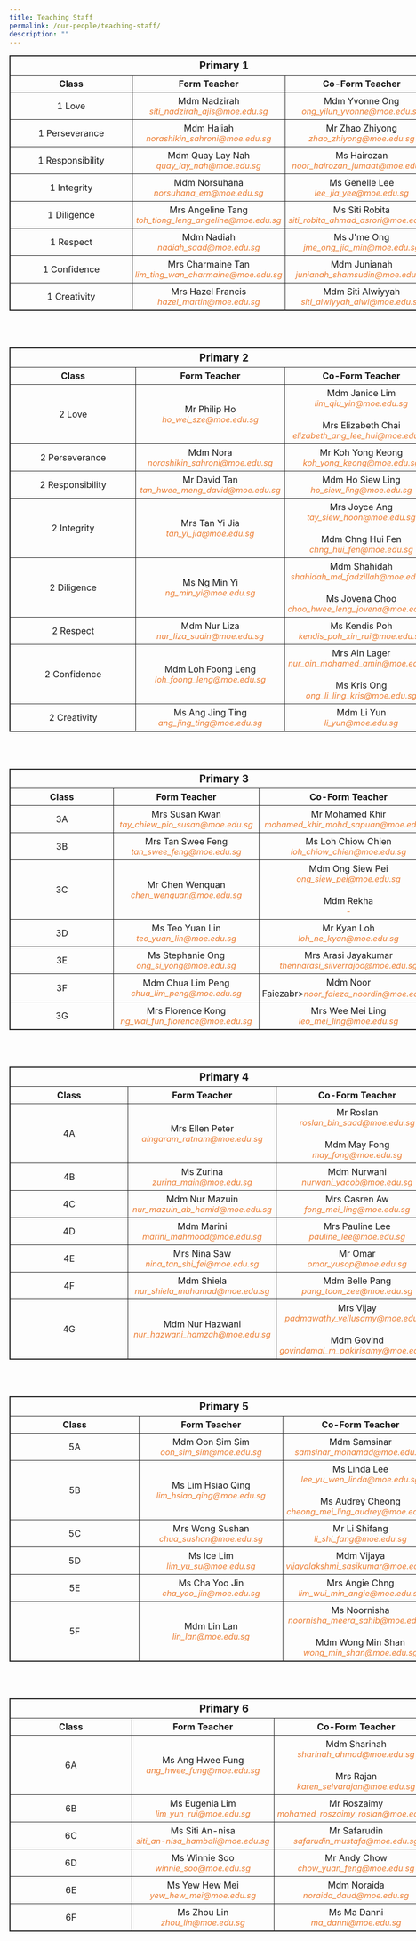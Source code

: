```yaml
---
title: Teaching Staff
permalink: /our-people/teaching-staff/
description: ""
---
```

<table style="border: 1px solid rgb(42, 42, 42); width: 773px;">
	
<tbody class="" style="margin: 0px; outline: 0px; padding: 0px;">
	
<tr>
<td width="623" colspan="3" style="padding: 5px; text-align: center; border: 1px solid rgb(42, 42, 42); vertical-align: middle;"><b style="font-size:14pt;">Primary 1</b></td>
</tr>
<tr>
<td width="257" style="padding: 5px; text-align: center; border: 1px solid rgb(42, 42, 42); vertical-align: middle;"><b>Class</b></td>
<td width="258" style="padding: 5px; text-align: center; border: 1px solid rgb(42, 42, 42); vertical-align: middle;"><b>Form Teacher</b></td>
<td width="258" style="padding: 5px; text-align: center; border: 1px solid rgb(42, 42, 42); vertical-align: middle;"><b>Co-Form Teacher</b></td>
</tr>
<tr>
<td width="257" style="padding: 5px; text-align: center; border: 1px solid rgb(42, 42, 42); vertical-align: middle;">1 Love</td>
<td width="258" style="padding: 5px; text-align: center; border: 1px solid rgb(42, 42, 42); vertical-align: middle;">Mdm Nadzirah<br><i style="font-size:11pt; color: rgb(237, 125, 49);">siti_nadzirah_ajis@moe.edu.sg</i></td>
<td width="258" style="padding: 5px; text-align: center; border: 1px solid rgb(42, 42, 42); vertical-align: middle;">Mdm Yvonne Ong<br><i style="font-size:11pt; color: rgb(237, 125, 49);">ong_yilun_yvonne@moe.edu.sg</i></td>
</tr>
<tr>
<td width="257" style="padding: 5px; text-align: center; border: 1px solid rgb(42, 42, 42); vertical-align: middle;">1 Perseverance</td>
<td width="258" style="padding: 5px; text-align: center; border: 1px solid rgb(42, 42, 42); vertical-align: middle;">Mdm Haliah<br><i style="font-size:11pt; color: rgb(237, 125, 49);">norashikin_sahroni@moe.edu.sg</i></td>
<td width="258" style="padding: 5px; text-align: center; border: 1px solid rgb(42, 42, 42); vertical-align: middle;">Mr Zhao Zhiyong<br><i style="font-size:11pt; color: rgb(237, 125, 49);">zhao_zhiyong@moe.edu.sg</i></td>
</tr>
<tr>
<td width="257" style="padding: 5px; text-align: center; border: 1px solid rgb(42, 42, 42); vertical-align: middle;">1 Responsibility</td>
<td width="258" style="padding: 5px; text-align: center; border: 1px solid rgb(42, 42, 42); vertical-align: middle;">Mdm Quay Lay Nah<br><i style="font-size:11pt; color: rgb(237, 125, 49);">quay_lay_nah@moe.edu.sg</i></td>
<td width="258" style="padding: 5px; text-align: center; border: 1px solid rgb(42, 42, 42); vertical-align: middle;">Ms Hairozan<br><i style="font-size:11pt; color: rgb(237, 125, 49);"><i style="font-size:11pt; color: rgb(237, 125, 49);">noor_hairozan_jumaat@moe.edu.sg</i></td>
</tr>
<tr>
<td width="257" style="padding: 5px; text-align: center; border: 1px solid rgb(42, 42, 42); vertical-align: middle;">1 Integrity</td>
<td width="258" style="padding: 5px; text-align: center; border: 1px solid rgb(42, 42, 42); vertical-align: middle;">Mdm Norsuhana<br><i style="font-size:11pt; color: rgb(237, 125, 49);">norsuhana_em@moe.edu.sg</i></td>
<td width="258" style="padding: 5px; text-align: center; border: 1px solid rgb(42, 42, 42); vertical-align: middle;">Ms Genelle Lee<br><i style="font-size:11pt; color: rgb(237, 125, 49);">lee_jia_yee@moe.edu.sg</i></td>
</tr>
<tr>
<td width="257" style="padding: 5px; text-align: center; border: 1px solid rgb(42, 42, 42); vertical-align: middle;">1 Diligence</td>
<td width="258" style="padding: 5px; text-align: center; border: 1px solid rgb(42, 42, 42); vertical-align: middle;">Mrs Angeline Tang<br><i style="font-size:11pt; color: rgb(237, 125, 49);">toh_tiong_leng_angeline@moe.edu.sg</i></td>
<td width="258" style="padding: 5px; text-align: center; border: 1px solid rgb(42, 42, 42); vertical-align: middle;">Ms Siti Robita<br><i style="font-size:11pt; color: rgb(237, 125, 49);">siti_robita_ahmad_asrori@moe.edu.sg</i></td>
</tr>
<tr>
<td width="257" style="padding: 5px; text-align: center; border: 1px solid rgb(42, 42, 42); vertical-align: middle;">1 Respect</td>
<td width="258" style="padding: 5px; text-align: center; border: 1px solid rgb(42, 42, 42); vertical-align: middle;">Mdm Nadiah<br><i style="font-size:11pt; color: rgb(237, 125, 49);">nadiah_saad@moe.edu.sg</i></td>
<td width="258" style="padding: 5px; text-align: center; border: 1px solid rgb(42, 42, 42); vertical-align: middle;">Ms J'me Ong<br><i style="font-size:11pt; color: rgb(237, 125, 49);">jme_ong_jia_min@moe.edu.sg</i></td>
</tr>
<tr>
<td width="257" style="padding: 5px; text-align: center; border: 1px solid rgb(42, 42, 42); vertical-align: middle;">1 Confidence</td>
<td width="258" style="padding: 5px; text-align: center; border: 1px solid rgb(42, 42, 42); vertical-align: middle;">Mrs Charmaine Tan<br><i style="font-size:11pt; color: rgb(237, 125, 49);">lim_ting_wan_charmaine@moe.edu.sg</i></td>
<td width="258" style="padding: 5px; text-align: center; border: 1px solid rgb(42, 42, 42); vertical-align: middle;">Mdm Junianah<br><i style="font-size:11pt; color: rgb(237, 125, 49);">junianah_shamsudin@moe.edu.sg</i></td>
</tr>
<tr>
<td width="257" style="padding: 5px; text-align: center; border: 1px solid rgb(42, 42, 42); vertical-align: middle;">1 Creativity</td>
<td width="258" style="padding: 5px; text-align: center; border: 1px solid rgb(42, 42, 42); vertical-align: middle;">Mrs Hazel Francis<br><i style="font-size:11pt; color: rgb(237, 125, 49);">hazel_martin@moe.edu.sg</i></td>
<td width="258" style="padding: 5px; text-align: center; border: 1px solid rgb(42, 42, 42); vertical-align: middle;">Mdm Siti Alwiyyah<br><i style="font-size:11pt; color: rgb(237, 125, 49);">siti_alwiyyah_alwi@moe.edu.sg</i></td>
</tr>
</tbody>
</table>
<br><br>
<table style="border: 1px solid rgb(42, 42, 42); width: 773px;">
	
<tbody class="" style="margin: 0px; outline: 0px; padding: 0px;">
	
<tr>
<td width="623" colspan="3" style="padding: 5px; text-align: center; border: 1px solid rgb(42, 42, 42); vertical-align: middle;"><b style="font-size:14pt;">Primary 2</b></td>
</tr>
<tr>
<td width="257" style="padding: 5px; text-align: center; border: 1px solid rgb(42, 42, 42); vertical-align: middle;"><b>Class</b></td>
<td width="258" style="padding: 5px; text-align: center; border: 1px solid rgb(42, 42, 42); vertical-align: middle;"><b>Form Teacher</b></td>
<td width="258" style="padding: 5px; text-align: center; border: 1px solid rgb(42, 42, 42); vertical-align: middle;"><b>Co-Form Teacher</b></td>
</tr>
<tr>
<td width="257" style="padding: 5px; text-align: center; border: 1px solid rgb(42, 42, 42); vertical-align: middle;">2 Love</td>
<td width="258" style="padding: 5px; text-align: center; border: 1px solid rgb(42, 42, 42); vertical-align: middle;">Mr Philip Ho<br><i style="font-size:11pt; color: rgb(237, 125, 49);">ho_wei_sze@moe.edu.sg</i></td>
<td width="258" style="padding: 5px; text-align: center; border: 1px solid rgb(42, 42, 42); vertical-align: middle;">Mdm Janice Lim<br><i style="font-size:11pt; color: rgb(237, 125, 49);">lim_qiu_yin@moe.edu.sg</i><br><br>Mrs Elizabeth Chai<br><i style="font-size:11pt; color: rgb(237, 125, 49);">elizabeth_ang_lee_hui@moe.edu.sg</i></td>
</tr>
<tr>
<td width="257" style="padding: 5px; text-align: center; border: 1px solid rgb(42, 42, 42); vertical-align: middle;">2 Perseverance</td>
<td width="258" style="padding: 5px; text-align: center; border: 1px solid rgb(42, 42, 42); vertical-align: middle;">Mdm Nora<br><i style="font-size:11pt; color: rgb(237, 125, 49);">norashikin_sahroni@moe.edu.sg</i></td>
<td width="258" style="padding: 5px; text-align: center; border: 1px solid rgb(42, 42, 42); vertical-align: middle;">Mr Koh Yong Keong<br><i style="font-size:11pt; color: rgb(237, 125, 49);">koh_yong_keong@moe.edu.sg</i></td>
</tr>
<tr>
<td width="257" style="padding: 5px; text-align: center; border: 1px solid rgb(42, 42, 42); vertical-align: middle;">2 Responsibility</td>
<td width="258" style="padding: 5px; text-align: center; border: 1px solid rgb(42, 42, 42); vertical-align: middle;">Mr David Tan<br><i style="font-size:11pt; color: rgb(237, 125, 49);">tan_hwee_meng_david@moe.edu.sg</i></td>
<td width="258" style="padding: 5px; text-align: center; border: 1px solid rgb(42, 42, 42); vertical-align: middle;">Mdm Ho Siew Ling<br><i style="font-size:11pt; color: rgb(237, 125, 49);"><i style="font-size:11pt; color: rgb(237, 125, 49);">ho_siew_ling@moe.edu.sg</i></td>
</tr>
<tr>
<td width="257" style="padding: 5px; text-align: center; border: 1px solid rgb(42, 42, 42); vertical-align: middle;">2 Integrity</td>
<td width="258" style="padding: 5px; text-align: center; border: 1px solid rgb(42, 42, 42); vertical-align: middle;">Mrs Tan Yi Jia<br><i style="font-size:11pt; color: rgb(237, 125, 49);">tan_yi_jia@moe.edu.sg</i></td>
<td width="258" style="padding: 5px; text-align: center; border: 1px solid rgb(42, 42, 42); vertical-align: middle;">Mrs Joyce Ang<br><i style="font-size:11pt; color: rgb(237, 125, 49);">tay_siew_hoon@moe.edu.sg</i><br><br>Mdm Chng Hui Fen<br><i style="font-size:11pt; color: rgb(237, 125, 49);">chng_hui_fen@moe.edu.sg</i></td>
</tr>
<tr>
<td width="257" style="padding: 5px; text-align: center; border: 1px solid rgb(42, 42, 42); vertical-align: middle;">2 Diligence</td>
<td width="258" style="padding: 5px; text-align: center; border: 1px solid rgb(42, 42, 42); vertical-align: middle;">Ms Ng Min Yi<br><i style="font-size:11pt; color: rgb(237, 125, 49);">ng_min_yi@moe.edu.sg</i></td>
<td width="258" style="padding: 5px; text-align: center; border: 1px solid rgb(42, 42, 42); vertical-align: middle;">Mdm Shahidah<br><i style="font-size:11pt; color: rgb(237, 125, 49);">shahidah_md_fadzillah@moe.edu.sg</i><br><br>Ms Jovena Choo<br><i style="font-size:11pt; color: rgb(237, 125, 49);">choo_hwee_leng_jovena@moe.edu.sg</i></td>
</tr>
<tr>
<td width="257" style="padding: 5px; text-align: center; border: 1px solid rgb(42, 42, 42); vertical-align: middle;">2 Respect</td>
<td width="258" style="padding: 5px; text-align: center; border: 1px solid rgb(42, 42, 42); vertical-align: middle;">Mdm Nur Liza<br><i style="font-size:11pt; color: rgb(237, 125, 49);">nur_liza_sudin@moe.edu.sg</i></td>
<td width="258" style="padding: 5px; text-align: center; border: 1px solid rgb(42, 42, 42); vertical-align: middle;">Ms Kendis Poh<br><i style="font-size:11pt; color: rgb(237, 125, 49);">kendis_poh_xin_rui@moe.edu.sg</i></td>
</tr>
<tr>
<td width="257" style="padding: 5px; text-align: center; border: 1px solid rgb(42, 42, 42); vertical-align: middle;">2 Confidence</td>
<td width="258" style="padding: 5px; text-align: center; border: 1px solid rgb(42, 42, 42); vertical-align: middle;">Mdm Loh Foong Leng<br><i style="font-size:11pt; color: rgb(237, 125, 49);">loh_foong_leng@moe.edu.sg</i></td>
<td width="258" style="padding: 5px; text-align: center; border: 1px solid rgb(42, 42, 42); vertical-align: middle;">Mrs Ain Lager<br><i style="font-size:11pt; color: rgb(237, 125, 49);">nur_ain_mohamed_amin@moe.edu.sg</i><br><br>Ms Kris Ong<br><i style="font-size:11pt; color: rgb(237, 125, 49);">ong_li_ling_kris@moe.edu.sg</i></td>
</tr>
<tr>
<td width="257" style="padding: 5px; text-align: center; border: 1px solid rgb(42, 42, 42); vertical-align: middle;">2 Creativity</td>
<td width="258" style="padding: 5px; text-align: center; border: 1px solid rgb(42, 42, 42); vertical-align: middle;">Ms Ang Jing Ting<br><i style="font-size:11pt; color: rgb(237, 125, 49);">ang_jing_ting@moe.edu.sg</i></td>
<td width="258" style="padding: 5px; text-align: center; border: 1px solid rgb(42, 42, 42); vertical-align: middle;">Mdm Li Yun<br><i style="font-size:11pt; color: rgb(237, 125, 49);">li_yun@moe.edu.sg</i></td>
</tr>
</tbody>
</table>
<br><br>
<table style="border: 1px solid rgb(42, 42, 42); width: 773px;">
	
<tbody class="" style="margin: 0px; outline: 0px; padding: 0px;">
	
<tr>
<td width="623" colspan="3" style="padding: 5px; text-align: center; border: 1px solid rgb(42, 42, 42); vertical-align: middle;"><b style="font-size:14pt;">Primary 3</b></td>
</tr>
<tr>
<td width="257" style="padding: 5px; text-align: center; border: 1px solid rgb(42, 42, 42); vertical-align: middle;"><b>Class</b></td>
<td width="258" style="padding: 5px; text-align: center; border: 1px solid rgb(42, 42, 42); vertical-align: middle;"><b>Form Teacher</b></td>
<td width="258" style="padding: 5px; text-align: center; border: 1px solid rgb(42, 42, 42); vertical-align: middle;"><b>Co-Form Teacher</b></td>
</tr>
<tr>
<td width="257" style="padding: 5px; text-align: center; border: 1px solid rgb(42, 42, 42); vertical-align: middle;">3A</td>
<td width="258" style="padding: 5px; text-align: center; border: 1px solid rgb(42, 42, 42); vertical-align: middle;">Mrs Susan Kwan<br><i style="font-size:11pt; color: rgb(237, 125, 49);">tay_chiew_pio_susan@moe.edu.sg</i></td>
<td width="258" style="padding: 5px; text-align: center; border: 1px solid rgb(42, 42, 42); vertical-align: middle;">Mr Mohamed Khir<br><i style="font-size:11pt; color: rgb(237, 125, 49);">mohamed_khir_mohd_sapuan@moe.edu.sg</i></td>
</tr>
<tr>
<td width="257" style="padding: 5px; text-align: center; border: 1px solid rgb(42, 42, 42); vertical-align: middle;">3B</td>
<td width="258" style="padding: 5px; text-align: center; border: 1px solid rgb(42, 42, 42); vertical-align: middle;">Mrs Tan Swee Feng<br><i style="font-size:11pt; color: rgb(237, 125, 49);">tan_swee_feng@moe.edu.sg</i></td>
<td width="258" style="padding: 5px; text-align: center; border: 1px solid rgb(42, 42, 42); vertical-align: middle;">Ms Loh Chiow Chien<br><i style="font-size:11pt; color: rgb(237, 125, 49);">loh_chiow_chien@moe.edu.sg</i></td>
</tr>
<tr>
<td width="257" style="padding: 5px; text-align: center; border: 1px solid rgb(42, 42, 42); vertical-align: middle;">3C</td>
<td width="258" style="padding: 5px; text-align: center; border: 1px solid rgb(42, 42, 42); vertical-align: middle;">Mr Chen Wenquan<br><i style="font-size:11pt; color: rgb(237, 125, 49);">chen_wenquan@moe.edu.sg</i></td>
<td width="258" style="padding: 5px; text-align: center; border: 1px solid rgb(42, 42, 42); vertical-align: middle;">Mdm Ong Siew Pei<br><i style="font-size:11pt; color: rgb(237, 125, 49);">ong_siew_pei@moe.edu.sg</i><br><br>Mdm Rekha<br><i style="font-size:11pt; color: rgb(237, 125, 49);">-</i></td>
</tr>
<tr>
<td width="257" style="padding: 5px; text-align: center; border: 1px solid rgb(42, 42, 42); vertical-align: middle;">3D</td>
<td width="258" style="padding: 5px; text-align: center; border: 1px solid rgb(42, 42, 42); vertical-align: middle;">Ms Teo Yuan Lin<br><i style="font-size:11pt; color: rgb(237, 125, 49);">teo_yuan_lin@moe.edu.sg</i></td>
<td width="258" style="padding: 5px; text-align: center; border: 1px solid rgb(42, 42, 42); vertical-align: middle;">Mr Kyan Loh<br><i style="font-size:11pt; color: rgb(237, 125, 49);">loh_ne_kyan@moe.edu.sg</i></td>
</tr>
<tr>
<td width="257" style="padding: 5px; text-align: center; border: 1px solid rgb(42, 42, 42); vertical-align: middle;">3E</td>
<td width="258" style="padding: 5px; text-align: center; border: 1px solid rgb(42, 42, 42); vertical-align: middle;">Ms Stephanie Ong<br><i style="font-size:11pt; color: rgb(237, 125, 49);">ong_si_yong@moe.edu.sg</i></td>
<td width="258" style="padding: 5px; text-align: center; border: 1px solid rgb(42, 42, 42); vertical-align: middle;">Mrs Arasi Jayakumar<br><i style="font-size:11pt; color: rgb(237, 125, 49);">thennarasi_silverrajoo@moe.edu.sg</i></td>
</tr>
<tr>
<td width="257" style="padding: 5px; text-align: center; border: 1px solid rgb(42, 42, 42); vertical-align: middle;">3F</td>
<td width="258" style="padding: 5px; text-align: center; border: 1px solid rgb(42, 42, 42); vertical-align: middle;">Mdm Chua Lim Peng<br><i style="font-size:11pt; color: rgb(237, 125, 49);">chua_lim_peng@moe.edu.sg</i></td>
<td width="258" style="padding: 5px; text-align: center; border: 1px solid rgb(42, 42, 42); vertical-align: middle;">Mdm Noor Faiezabr><i style="font-size:11pt; color: rgb(237, 125, 49);">noor_faieza_noordin@moe.edu.sg</i></td>
</tr>
<tr>
<td width="257" style="padding: 5px; text-align: center; border: 1px solid rgb(42, 42, 42); vertical-align: middle;">3G</td>
<td width="258" style="padding: 5px; text-align: center; border: 1px solid rgb(42, 42, 42); vertical-align: middle;">Mrs Florence Kong<br><i style="font-size:11pt; color: rgb(237, 125, 49);">ng_wai_fun_florence@moe.edu.sg</i></td>
<td width="258" style="padding: 5px; text-align: center; border: 1px solid rgb(42, 42, 42); vertical-align: middle;">Mrs Wee Mei Ling<br><i style="font-size:11pt; color: rgb(237, 125, 49);">leo_mei_ling@moe.edu.sg</i></td>
</tr>
</tbody>
</table>
<br><br>
<table style="border: 1px solid rgb(42, 42, 42); width: 773px;">
	
<tbody class="" style="margin: 0px; outline: 0px; padding: 0px;">
	
<tr>
<td width="623" colspan="3" style="padding: 5px; text-align: center; border: 1px solid rgb(42, 42, 42); vertical-align: middle;"><b style="font-size:14pt;">Primary 4</b></td>
</tr>
<tr>
<td width="257" style="padding: 5px; text-align: center; border: 1px solid rgb(42, 42, 42); vertical-align: middle;"><b>Class</b></td>
<td width="258" style="padding: 5px; text-align: center; border: 1px solid rgb(42, 42, 42); vertical-align: middle;"><b>Form Teacher</b></td>
<td width="258" style="padding: 5px; text-align: center; border: 1px solid rgb(42, 42, 42); vertical-align: middle;"><b>Co-Form Teacher</b></td>
</tr>
<tr>
<td width="257" style="padding: 5px; text-align: center; border: 1px solid rgb(42, 42, 42); vertical-align: middle;">4A</td>
<td width="258" style="padding: 5px; text-align: center; border: 1px solid rgb(42, 42, 42); vertical-align: middle;">Mrs Ellen Peter<br><i style="font-size:11pt; color: rgb(237, 125, 49);">alngaram_ratnam@moe.edu.sg</i></td>
<td width="258" style="padding: 5px; text-align: center; border: 1px solid rgb(42, 42, 42); vertical-align: middle;">Mr Roslan<br><i style="font-size:11pt; color: rgb(237, 125, 49);">roslan_bin_saad@moe.edu.sg</i><br><br>Mdm May Fong<br><i style="font-size:11pt; color: rgb(237, 125, 49);">may_fong@moe.edu.sg</i></td>
</tr>
<tr>
<td width="257" style="padding: 5px; text-align: center; border: 1px solid rgb(42, 42, 42); vertical-align: middle;">4B</td>
<td width="258" style="padding: 5px; text-align: center; border: 1px solid rgb(42, 42, 42); vertical-align: middle;">Ms Zurina<br><i style="font-size:11pt; color: rgb(237, 125, 49);">zurina_main@moe.edu.sg</i></td>
<td width="258" style="padding: 5px; text-align: center; border: 1px solid rgb(42, 42, 42); vertical-align: middle;">Mdm Nurwani<br><i style="font-size:11pt; color: rgb(237, 125, 49);">nurwani_yacob@moe.edu.sg</i></td>
</tr>
<tr>
<td width="257" style="padding: 5px; text-align: center; border: 1px solid rgb(42, 42, 42); vertical-align: middle;">4C</td>
<td width="258" style="padding: 5px; text-align: center; border: 1px solid rgb(42, 42, 42); vertical-align: middle;">Mdm Nur Mazuin<br><i style="font-size:11pt; color: rgb(237, 125, 49);">nur_mazuin_ab_hamid@moe.edu.sg</i></td>
<td width="258" style="padding: 5px; text-align: center; border: 1px solid rgb(42, 42, 42); vertical-align: middle;">Mrs Casren Aw<br><i style="font-size:11pt; color: rgb(237, 125, 49);"><i style="font-size:11pt; color: rgb(237, 125, 49);">fong_mei_ling@moe.edu.sg</i></td>
</tr>
<tr>
<td width="257" style="padding: 5px; text-align: center; border: 1px solid rgb(42, 42, 42); vertical-align: middle;">4D</td>
<td width="258" style="padding: 5px; text-align: center; border: 1px solid rgb(42, 42, 42); vertical-align: middle;">Mdm Marini<br><i style="font-size:11pt; color: rgb(237, 125, 49);">marini_mahmood@moe.edu.sg</i></td>
<td width="258" style="padding: 5px; text-align: center; border: 1px solid rgb(42, 42, 42); vertical-align: middle;">Mrs Pauline Lee<br><i style="font-size:11pt; color: rgb(237, 125, 49);">pauline_lee@moe.edu.sg</i></td>
</tr>
<tr>
<td width="257" style="padding: 5px; text-align: center; border: 1px solid rgb(42, 42, 42); vertical-align: middle;">4E</td>
<td width="258" style="padding: 5px; text-align: center; border: 1px solid rgb(42, 42, 42); vertical-align: middle;">	Mrs Nina Saw<br><i style="font-size:11pt; color: rgb(237, 125, 49);">nina_tan_shi_fei@moe.edu.sg</i></td>
<td width="258" style="padding: 5px; text-align: center; border: 1px solid rgb(42, 42, 42); vertical-align: middle;">Mr Omar<br><i style="font-size:11pt; color: rgb(237, 125, 49);">omar_yusop@moe.edu.sg</i></td>
</tr>
<tr>
<td width="257" style="padding: 5px; text-align: center; border: 1px solid rgb(42, 42, 42); vertical-align: middle;">4F</td>
<td width="258" style="padding: 5px; text-align: center; border: 1px solid rgb(42, 42, 42); vertical-align: middle;">Mdm Shiela<br><i style="font-size:11pt; color: rgb(237, 125, 49);">nur_shiela_muhamad@moe.edu.sg</i></td>
<td width="258" style="padding: 5px; text-align: center; border: 1px solid rgb(42, 42, 42); vertical-align: middle;">Mdm Belle Pang<br><i style="font-size:11pt; color: rgb(237, 125, 49);">pang_toon_zee@moe.edu.sg</i></td>
</tr>
<tr>
<td width="257" style="padding: 5px; text-align: center; border: 1px solid rgb(42, 42, 42); vertical-align: middle;">4G</td>
<td width="258" style="padding: 5px; text-align: center; border: 1px solid rgb(42, 42, 42); vertical-align: middle;">Mdm Nur Hazwani<br><i style="font-size:11pt; color: rgb(237, 125, 49);">nur_hazwani_hamzah@moe.edu.sg</i></td>
<td width="258" style="padding: 5px; text-align: center; border: 1px solid rgb(42, 42, 42); vertical-align: middle;">Mrs Vijay<br><i style="font-size:11pt; color: rgb(237, 125, 49);">padmawathy_vellusamy@moe.edu.sg</i><br><br>Mdm Govind<br><i style="font-size:11pt; color: rgb(237, 125, 49);">govindamal_m_pakirisamy@moe.edu.sg</i></td>
</tr>
</tbody>
</table>
<br><br>
<table style="border: 1px solid rgb(42, 42, 42); width: 773px;">
	
<tbody class="" style="margin: 0px; outline: 0px; padding: 0px;">
	
<tr>
<td width="623" colspan="3" style="padding: 5px; text-align: center; border: 1px solid rgb(42, 42, 42); vertical-align: middle;"><b style="font-size:14pt;">Primary 5</b></td>
</tr>
<tr>
<td width="257" style="padding: 5px; text-align: center; border: 1px solid rgb(42, 42, 42); vertical-align: middle;"><b>Class</b></td>
<td width="258" style="padding: 5px; text-align: center; border: 1px solid rgb(42, 42, 42); vertical-align: middle;"><b>Form Teacher</b></td>
<td width="258" style="padding: 5px; text-align: center; border: 1px solid rgb(42, 42, 42); vertical-align: middle;"><b>Co-Form Teacher</b></td>
</tr>
<tr>
<td width="257" style="padding: 5px; text-align: center; border: 1px solid rgb(42, 42, 42); vertical-align: middle;">5A</td>
<td width="258" style="padding: 5px; text-align: center; border: 1px solid rgb(42, 42, 42); vertical-align: middle;">Mdm Oon Sim Sim<br><i style="font-size:11pt; color: rgb(237, 125, 49);">oon_sim_sim@moe.edu.sg</i></td>
<td width="258" style="padding: 5px; text-align: center; border: 1px solid rgb(42, 42, 42); vertical-align: middle;">Mdm Samsinar<br><i style="font-size:11pt; color: rgb(237, 125, 49);">samsinar_mohamad@moe.edu.sg</i></td>
</tr>
<tr>
<td width="257" style="padding: 5px; text-align: center; border: 1px solid rgb(42, 42, 42); vertical-align: middle;">5B</td>
<td width="258" style="padding: 5px; text-align: center; border: 1px solid rgb(42, 42, 42); vertical-align: middle;">Ms Lim Hsiao Qing<br><i style="font-size:11pt; color: rgb(237, 125, 49);">lim_hsiao_qing@moe.edu.sg</i></td>
<td width="258" style="padding: 5px; text-align: center; border: 1px solid rgb(42, 42, 42); vertical-align: middle;">Ms Linda Lee<br><i style="font-size:11pt; color: rgb(237, 125, 49);">lee_yu_wen_linda@moe.edu.sg</i><br><br>Ms Audrey Cheong<br><i style="font-size:11pt; color: rgb(237, 125, 49);">cheong_mei_ling_audrey@moe.edu.sg </i></td>
</tr>
<tr>
<td width="257" style="padding: 5px; text-align: center; border: 1px solid rgb(42, 42, 42); vertical-align: middle;">5C</td>
<td width="258" style="padding: 5px; text-align: center; border: 1px solid rgb(42, 42, 42); vertical-align: middle;">Mrs Wong Sushan<br><i style="font-size:11pt; color: rgb(237, 125, 49);">chua_sushan@moe.edu.sg</i></td>
<td width="258" style="padding: 5px; text-align: center; border: 1px solid rgb(42, 42, 42); vertical-align: middle;">Mr Li Shifang<br><i style="font-size:11pt; color: rgb(237, 125, 49);"><i style="font-size:11pt; color: rgb(237, 125, 49);">li_shi_fang@moe.edu.sg</i></td>
</tr>
<tr>
<td width="257" style="padding: 5px; text-align: center; border: 1px solid rgb(42, 42, 42); vertical-align: middle;">5D</td>
<td width="258" style="padding: 5px; text-align: center; border: 1px solid rgb(42, 42, 42); vertical-align: middle;">Ms Ice Lim<br><i style="font-size:11pt; color: rgb(237, 125, 49);">lim_yu_su@moe.edu.sg</i></td>
<td width="258" style="padding: 5px; text-align: center; border: 1px solid rgb(42, 42, 42); vertical-align: middle;">Mdm Vijaya<br><i style="font-size:11pt; color: rgb(237, 125, 49);">vijayalakshmi_sasikumar@moe.edu.sg</i></td>
</tr>
<tr>
<td width="257" style="padding: 5px; text-align: center; border: 1px solid rgb(42, 42, 42); vertical-align: middle;">5E</td>
<td width="258" style="padding: 5px; text-align: center; border: 1px solid rgb(42, 42, 42); vertical-align: middle;">Ms Cha Yoo Jin<br><i style="font-size:11pt; color: rgb(237, 125, 49);">cha_yoo_jin@moe.edu.sg</i></td>
<td width="258" style="padding: 5px; text-align: center; border: 1px solid rgb(42, 42, 42); vertical-align: middle;">Mrs Angie Chng<br><i style="font-size:11pt; color: rgb(237, 125, 49);">lim_wui_min_angie@moe.edu.sg</i></td>
</tr>
<tr>
<td width="257" style="padding: 5px; text-align: center; border: 1px solid rgb(42, 42, 42); vertical-align: middle;">5F</td>
<td width="258" style="padding: 5px; text-align: center; border: 1px solid rgb(42, 42, 42); vertical-align: middle;">Mdm Lin Lan<br><i style="font-size:11pt; color: rgb(237, 125, 49);">lin_lan@moe.edu.sg</i></td>
<td width="258" style="padding: 5px; text-align: center; border: 1px solid rgb(42, 42, 42); vertical-align: middle;">Ms Noornisha<br><i style="font-size:11pt; color: rgb(237, 125, 49);">noornisha_meera_sahib@moe.edu.sg</i><br><br>Mdm Wong Min Shan<br><i style="font-size:11pt; color: rgb(237, 125, 49);">wong_min_shan@moe.edu.sg</i></td>
</tr>
</tbody>
</table>
<br><br>
<table style="border: 1px solid rgb(42, 42, 42); width: 773px;">
	
<tbody class="" style="margin: 0px; outline: 0px; padding: 0px;">
	
<tr>
<td width="623" colspan="3" style="padding: 5px; text-align: center; border: 1px solid rgb(42, 42, 42); vertical-align: middle;"><b style="font-size:14pt;">Primary 6</b></td>
</tr>
<tr>
<td width="257" style="padding: 5px; text-align: center; border: 1px solid rgb(42, 42, 42); vertical-align: middle;"><b>Class</b></td>
<td width="258" style="padding: 5px; text-align: center; border: 1px solid rgb(42, 42, 42); vertical-align: middle;"><b>Form Teacher</b></td>
<td width="258" style="padding: 5px; text-align: center; border: 1px solid rgb(42, 42, 42); vertical-align: middle;"><b>Co-Form Teacher</b></td>
</tr>
<tr>
<td width="257" style="padding: 5px; text-align: center; border: 1px solid rgb(42, 42, 42); vertical-align: middle;">6A</td>
<td width="258" style="padding: 5px; text-align: center; border: 1px solid rgb(42, 42, 42); vertical-align: middle;">Ms Ang Hwee Fung<br><i style="font-size:11pt; color: rgb(237, 125, 49);">ang_hwee_fung@moe.edu.sg</i></td>
<td width="258" style="padding: 5px; text-align: center; border: 1px solid rgb(42, 42, 42); vertical-align: middle;">Mdm Sharinah<br><i style="font-size:11pt; color: rgb(237, 125, 49);">sharinah_ahmad@moe.edu.sg</i><br><br>Mrs Rajan<br><i style="font-size:11pt; color: rgb(237, 125, 49);">karen_selvarajan@moe.edu.sg</i></td>
</tr>
<tr>
<td width="257" style="padding: 5px; text-align: center; border: 1px solid rgb(42, 42, 42); vertical-align: middle;">6B</td>
<td width="258" style="padding: 5px; text-align: center; border: 1px solid rgb(42, 42, 42); vertical-align: middle;">Ms Eugenia Lim<br><i style="font-size:11pt; color: rgb(237, 125, 49);">lim_yun_rui@moe.edu.sg</i></td>
<td width="258" style="padding: 5px; text-align: center; border: 1px solid rgb(42, 42, 42); vertical-align: middle;">Mr Roszaimy<br><i style="font-size:11pt; color: rgb(237, 125, 49);">mohamed_roszaimy_roslan@moe.edu.sg</i></td>
</tr>
<tr>
<td width="257" style="padding: 5px; text-align: center; border: 1px solid rgb(42, 42, 42); vertical-align: middle;">6C</td>
<td width="258" style="padding: 5px; text-align: center; border: 1px solid rgb(42, 42, 42); vertical-align: middle;">Ms Siti An-nisa<br><i style="font-size:11pt; color: rgb(237, 125, 49);">siti_an-nisa_hambali@moe.edu.sg</i></td>
<td width="258" style="padding: 5px; text-align: center; border: 1px solid rgb(42, 42, 42); vertical-align: middle;">Mr Safarudin<br><i style="font-size:11pt; color: rgb(237, 125, 49);"><i style="font-size:11pt; color: rgb(237, 125, 49);">safarudin_mustafa@moe.edu.sg</i></td>
</tr>
<tr>
<td width="257" style="padding: 5px; text-align: center; border: 1px solid rgb(42, 42, 42); vertical-align: middle;">6D</td>
<td width="258" style="padding: 5px; text-align: center; border: 1px solid rgb(42, 42, 42); vertical-align: middle;">Ms Winnie Soo<br><i style="font-size:11pt; color: rgb(237, 125, 49);">winnie_soo@moe.edu.sg</i></td>
<td width="258" style="padding: 5px; text-align: center; border: 1px solid rgb(42, 42, 42); vertical-align: middle;">Mr Andy Chow<br><i style="font-size:11pt; color: rgb(237, 125, 49);">chow_yuan_feng@moe.edu.sg</i></td>
</tr>
<tr>
<td width="257" style="padding: 5px; text-align: center; border: 1px solid rgb(42, 42, 42); vertical-align: middle;">6E</td>
<td width="258" style="padding: 5px; text-align: center; border: 1px solid rgb(42, 42, 42); vertical-align: middle;">Ms Yew Hew Mei<br><i style="font-size:11pt; color: rgb(237, 125, 49);">yew_hew_mei@moe.edu.sg</i></td>
<td width="258" style="padding: 5px; text-align: center; border: 1px solid rgb(42, 42, 42); vertical-align: middle;">Mdm Noraida<br><i style="font-size:11pt; color: rgb(237, 125, 49);">noraida_daud@moe.edu.sg</i></td>
</tr>
<tr>
<td width="257" style="padding: 5px; text-align: center; border: 1px solid rgb(42, 42, 42); vertical-align: middle;">6F</td>
<td width="258" style="padding: 5px; text-align: center; border: 1px solid rgb(42, 42, 42); vertical-align: middle;">Ms Zhou Lin<br><i style="font-size:11pt; color: rgb(237, 125, 49);">zhou_lin@moe.edu.sg</i></td>
<td width="258" style="padding: 5px; text-align: center; border: 1px solid rgb(42, 42, 42); vertical-align: middle;">Ms Ma Danni<br><i style="font-size:11pt; color: rgb(237, 125, 49);">ma_danni@moe.edu.sg</i></td>
</tr>
</tbody>
</table>
<br><br>